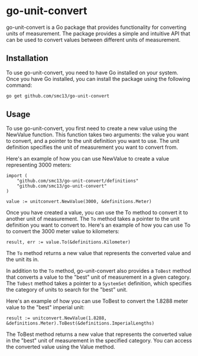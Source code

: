 # go-unit-convert

go-unit-convert is a Go package that provides functionality for converting units of measurement. The package provides a simple and intuitive API that can be used to convert values between different units of measurement.

## Installation
To use go-unit-convert, you need to have Go installed on your system. Once you have Go installed, you can install the package using the following command:

```sh
go get github.com/smc13/go-unit-convert
```

## Usage
To use go-unit-convert, you first need to create a new value using the NewValue function. This function takes two arguments: the value you want to convert, and a pointer to the unit definition you want to use. The unit definition specifies the unit of measurement you want to convert from.

Here's an example of how you can use NewValue to create a value representing 3000 meters:

```golang
import (
    "github.com/smc13/go-unit-convert/definitions"
    "github.com/smc13/go-unit-convert"
)

value := unitconvert.NewValue(3000, &definitions.Meter)
```

Once you have created a value, you can use the To method to convert it to another unit of measurement. The `To` method takes a pointer to the unit definition you want to convert to. Here's an example of how you can use To to convert the 3000 meter value to kilometers:

```golang
result, err := value.To(&definitions.Kilometer)
```

The `To` method returns a new value that represents the converted value and the unit its in.

In addition to the `To` method, go-unit-convert also provides a `ToBest` method that converts a value to the "best" unit of measurement in a given category. The `ToBest` method takes a pointer to a `SystemSet` definition, which specifies the category of units to search for the "best" unit.

Here's an example of how you can use ToBest to convert the 1.8288 meter value to the "best" imperial unit:

```golang
result := unitconvert.NewValue(1.8288, &definitions.Meter).ToBest(&definitions.ImperialLengths)
```

The ToBest method returns a new value that represents the converted value in the "best" unit of measurement in the specified category. You can access the converted value using the Value method.
